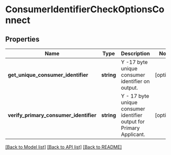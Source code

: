 # ConsumerIdentifierCheckOptionsConnect

## Properties
Name | Type | Description | Notes
------------ | ------------- | ------------- | -------------
**get_unique_consumer_identifier** | **string** | Y -17 byte unique consumer identifier on output. | [optional] 
**verify_primary_consumer_identifier** | **string** | Y - 17 byte unique consumer identifier output for Primary Applicant. | [optional] 

[[Back to Model list]](../README.md#documentation-for-models) [[Back to API list]](../README.md#documentation-for-api-endpoints) [[Back to README]](../README.md)


